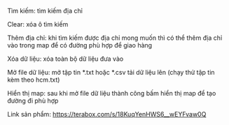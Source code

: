 Tìm kiếm: tìm kiếm địa chỉ 

Clear: xóa ô tìm kiếm

Thêm địa chỉ: khi tìm kiếm được địa chỉ mong muốn thì có thể thêm địa chỉ vào trong map để có đường phù hợp để giao hàng

Xóa dữ liệu: xóa toàn bộ dữ liệu đưa vào

Mở file dữ liệu: mở tập tin *.txt hoặc *.csv tải dữ liệu lên (chạy thử tập tin kèm theo hcm.txt)

Hiển thị map: sau khi mở file dữ liệu thành công bấm hiển thị map để tạo đường đi phù hợp

Link sản phẩm: https://terabox.com/s/18KuqYenHWS6__wEYFvaw0Q